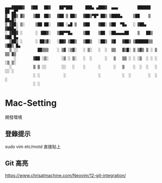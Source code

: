  ```
 ▄▄▄█████▓   ▓██   ██▓    ██▀███      ███▄ ▄███▓  ▄▄▄         ██████   ██ ▄█▀
 ▓  ██▒ ▓▒    ▒██  ██▒   ▓██ ▒ ██▒   ▓██▒▀█▀ ██▒ ▒████▄     ▒██    ▒   ██▄█▒
 ▒ ▓██░ ▒░     ▒██ ██░   ▓██ ░▄█ ▒   ▓██    ▓██░ ▒██  ▀█▄   ░ ▓██▄    ▓███▄░
 ░ ▓██▓ ░      ░ ▐██▓░   ▒██▀▀█▄     ▒██    ▒██  ░██▄▄▄▄██    ▒   ██▒ ▓██ █▄
   ▒██▒ ░      ░ ██▒▓░   ░██▓ ▒██▒   ▒██▒   ░██▒  ▓█   ▓██▒ ▒██████▒▒ ▒██▒ █▄
   ▒ ░░         ██▒▒▒    ░ ▒▓ ░▒▓░   ░ ▒░   ░  ░  ▒▒   ▓▒█░ ▒ ▒▓▒ ▒ ░ ▒ ▒▒ ▓▒
     ░        ▓██ ░▒░      ░▒ ░ ▒░   ░  ░      ░   ▒   ▒▒ ░ ░ ░▒  ░ ░ ░ ░▒ ▒░
   ░          ▒ ▒ ░░       ░░   ░    ░      ░      ░   ▒    ░  ░  ░   ░ ░░ ░
              ░ ░           ░               ░          ░  ░        ░  ░  ░
              ░ ░
```

# Mac-Setting
開發環境

## 登錄提示
sudo vim etc/motd
直接貼上

## Git 高亮
https://www.chrisatmachine.com/Neovim/12-git-integration/
